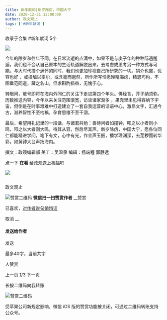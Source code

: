 ```yaml
---
title: 新年献词|新岁除疠，中国大宁
date: 2020-12-31 12:00:00
author: 政文观止
tags: ['#新年献词']
---
```



收录于合集 #新年献词 5个

![](/images/177/2.jpeg)  

  

  
  
  

  

  
  
  
  
  

今年的除岁和往年不同。在日常流逝的点滴中，如果不是与庚子年的种种际遇邂逅，我们也不会从自己原本的生活轨道解脱出来，去考虑或思考另一种方式与可能。与大时代撞个满怀的同时，我们也更加珍视自己所研究的一切。狷介也罢，优容也好
，或操觚以率尔，或含毫而邈然，所作所写惟愿殚精竭虑，精思巧构，不图垂范同道，藏之名山，但求斟酌损益，无愧于心。

  

转眼间，敝号即将在海内外同仁的关注下走进第四个年头。佛经言，芥子纳须弥。历数推送内容，今年以来关注范围渐宽，访谈诸家渐多
，果壳里未见得容纳下宇宙，但倒是在时事艰难中打造建立了一套自我运营的话语中心，激昂文字，汇通今古，滋养智性不至枯槁，孕育思维不至干涸。

  

最后，希望用礼记里的一段话，与诸君共勉：善待问者如撞钟，叩之以小者则小鸣，叩之以大者则大鸣，待其从容，然后尽其声。新岁除疠，中国大宁，愿各位同仁都能精进学问，笔下有文，心中有光，作金声玉振，播学理渊深，去芜秽而转华彩，如黄钟大吕声扬海内。

  

撰文：政观编辑部 美工：吴温泉 编辑：杨端程 郭静远

  
  
  
  
  

  

  

点一下 **在看** 给政观送上祝福吧

![](/images/177/3.png)

![]()

政文观止

![赞赏二维码]() **微信扫一扫赞赏作者** __赞赏

已喜欢，[对作者说句悄悄话](javascript:;)

取消 __

#### 发送给作者

发送

最多40字，当前共字

[](javascript:;) 人赞赏

上一页 [1](javascript:;)/3 下一页

长按二维码向我转账

![赞赏二维码]()

受苹果公司新规定影响，微信 iOS 版的赞赏功能被关闭，可通过二维码转账支持公众号。

